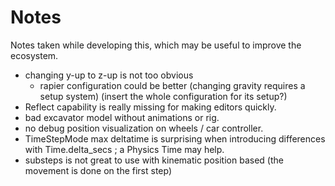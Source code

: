 # Notes

Notes taken while developing this, which may be useful to improve the ecosystem.

- changing y-up to z-up is not too obvious
  - rapier configuration could be better (changing gravity requires a setup system) (insert the whole configuration for its setup?)
- Reflect capability is really missing for making editors quickly.
- bad excavator model without animations or rig.
- no debug position visualization on wheels / car controller.
- TimeStepMode max deltatime is surprising when introducing differences with Time.delta_secs ; a Physics Time may help.
- substeps is not great to use with kinematic position based (the movement is done on the first step)